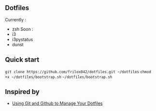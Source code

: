 Dotfiles
---
Currently :
* zsh
Soon :
* i3
* i3pystatus
* dunst

## Quick start
`git clone https://github.com/frilox042/dotfiles.git ~/dotfiles`
`chmod +x ~/dotfiles/bootstrap.sh`
`~/dotfiles/bootstrap.sh`

## Inspired by
* [Using Git and Github to Manage Your Dotfiles](http://blog.smalleycreative.com/tutorials/using-git-and-github-to-manage-your-dotfiles/)
